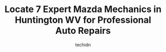 ---
layout: ampstory
image: https://images.unsplash.com/photo-1630019210269-d0ebeee405f0?ixlib=rb-4.0.3&ixid=MnwxMjA3fDB8MHxwaG90by1wYWdlfHx8fGVufDB8fHx8&auto=format&fit=crop&w=640&h=853&q=80
author: techidn
featured: false
description: Entrust your vehicle to the 7 best Mazda Mechanic in Huntington WV, USA and experience the difference they can make. With their extensive knowledge, state-of-the-art facilities, and commitme
title: Locate 7 Expert Mazda Mechanics in Huntington WV for Professional Auto Repairs
cover:
   title: Locate 7 Expert Mazda Mechanics in Huntington WV for Professional Auto Repairs
   subtitle: Rickpate
   background: https://images.unsplash.com/photo-1630019210269-d0ebeee405f0?ixlib=rb-4.0.3&ixid=MnwxMjA3fDB8MHxwaG90by1wYWdlfHx8fGVufDB8fHx8&auto=format&fit=crop&w=640&h=853&q=80

pages: 
 - layout: thirds
   top: <h1>#1 Firestone Complete Auto Care</h1>
   bottom: "<p>Great service... With a smile and offers to save money... Does it get any better than that?</p>"
   background: https://www.knot35.com/toplist/wp-content/uploads/2023/06/best-mazda-mechanic-1-in-huntington-wv-1685836438.jpeg
   backgroundblur: true
 - layout: thirds
   top: <h1>#2 Moses AutoMall of Huntington</h1>
   bottom: "<p>5200 US-60, Huntington, WV 25705, United States</p>"
   background: https://www.knot35.com/toplist/wp-content/uploads/2023/06/best-mazda-mechanic-2-in-huntington-wv-1685836439.jpeg
   cta:
      link: https://www.knot35.com/toplist/locate-7-expert-mazda-mechanics-in-huntington-wv-for-professional-auto-repairs/
      text: Locate 7 Expert Mazda Mechanics in Huntington WV for Professional Auto Repairs
 - layout: thirds
   top: <h1>#3 Clarks Auto Care Inc</h1>
   bottom: "<p>2538 8th Ave, Huntington, WV 25703, United States</p>"
   background: https://www.knot35.com/toplist/wp-content/uploads/2023/06/best-mazda-mechanic-3-in-huntington-wv-1685836439.jpeg
   cta:
      link: https://www.knot35.com/toplist/locate-7-expert-mazda-mechanics-in-huntington-wv-for-professional-auto-repairs/
      text: Locate 7 Expert Mazda Mechanics in Huntington WV for Professional Auto Repairs
 - layout: thirds
   top: <h1>#4 Quality Auto Generations</h1>
   bottom: "<p>701 6th Ave, Huntington, WV 25701, United States</p>"
   background: https://images.unsplash.com/photo-1546497974-b213c9efb599?ixlib=rb-4.0.3&ixid=MnwxMjA3fDB8MHxwaG90by1wYWdlfHx8fGVufDB8fHx8&auto=format&fit=crop&w=640&h=853&q=80
   cta:
      link: https://www.knot35.com/toplist/locate-7-expert-mazda-mechanics-in-huntington-wv-for-professional-auto-repairs/
      text: Locate 7 Expert Mazda Mechanics in Huntington WV for Professional Auto Repairs
 - layout: thirds
   top: <h1>#5 East End Body Shop</h1>
   bottom: "<p>3117 Ferris Ct, Huntington, WV 25702, United States</p>"
   background: https://images.unsplash.com/photo-1591393223703-56fe1347ac62?ixlib=rb-4.0.3&ixid=MnwxMjA3fDB8MHxwaG90by1wYWdlfHx8fGVufDB8fHx8&auto=format&fit=crop&w=640&h=853&q=80
   cta:
      link: https://www.knot35.com/toplist/locate-7-expert-mazda-mechanics-in-huntington-wv-for-professional-auto-repairs/
      text: Locate 7 Expert Mazda Mechanics in Huntington WV for Professional Auto Repairs
 - layout: thirds
   top: <h1>#6 1st Choice Auto Care</h1>
   bottom: "<p>4528 Ohio River Rd, Huntington, WV 25702, United States</p>"
   background: https://images.unsplash.com/photo-1567360425618-1594206637d2?ixlib=rb-4.0.3&ixid=MnwxMjA3fDB8MHxwaG90by1wYWdlfHx8fGVufDB8fHx8&auto=format&fit=crop&w=640&h=853&q=80
   cta:
      link: https://www.knot35.com/toplist/locate-7-expert-mazda-mechanics-in-huntington-wv-for-professional-auto-repairs/
      text: Locate 7 Expert Mazda Mechanics in Huntington WV for Professional Auto Repairs
 - layout: thirds
   top: <h1>#7 Wards Automotive Inc - Brake Repair & Auto AC Repair in Huntington WV</h1>
   bottom: "<p>2519 4th Ave, Huntington, WV 25703, United States</p>"
   background: https://images.unsplash.com/photo-1561679660-d00ee1e0dc8e?ixlib=rb-4.0.3&ixid=MnwxMjA3fDB8MHxwaG90by1wYWdlfHx8fGVufDB8fHx8&auto=format&fit=crop&w=640&h=853&q=80
   cta:
      link: https://www.knot35.com/toplist/locate-7-expert-mazda-mechanics-in-huntington-wv-for-professional-auto-repairs/
      text: Locate 7 Expert Mazda Mechanics in Huntington WV for Professional Auto Repairs
 - layout: thirds
   middle: Continue reading...
   background: https://images.unsplash.com/photo-1618005182384-a83a8bd57fbe?ixlib=rb-4.0.3&ixid=MnwxMjA3fDB8MHxwaG90by1wYWdlfHx8fGVufDB8fHx8&auto=format&fit=crop&w=640&h=853&q=80
   cta:
      link: https://www.knot35.com/toplist/locate-7-expert-mazda-mechanics-in-huntington-wv-for-professional-auto-repairs/
      text: Locate 7 Expert Mazda Mechanics in Huntington WV for Professional Auto Repairs
      
---